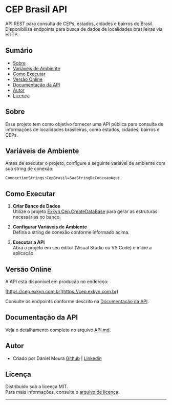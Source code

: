 # CEP Brasil API

API REST para consulta de CEPs, estados, cidades e bairros do Brasil. Disponibiliza endpoints para busca de dados de localidades brasileiras via HTTP.

## Sumário

- [Sobre](#sobre)
- [Variáveis de Ambiente](#variáveis-de-ambiente)
- [Como Executar](#como-executar)
- [Versão Online](#versão-online)
- [Documentação da API](#documentação-da-api)
- [Autor](#autor)
- [Licença](#licença)

## Sobre

Esse projeto tem como objetivo fornecer uma API pública para consulta de informações de localidades brasileiras, como estados, cidades, bairros e CEPs.

## Variáveis de Ambiente

Antes de executar o projeto, configure a seguinte variável de ambiente com sua string de conexão:

```
ConnectionStrings:CepBrasil=SuaStringDeConexaoAqui
```

## Como Executar

1. **Criar Banco de Dados**\
   Utilize o projeto [Exkyn.Cep.CreateDataBase](https://github.com/dmodesigner/Exkyn.Cep.CreateDataBase) para gerar as estruturas necessárias no banco.

2. **Configurar Variáveis de Ambiente**\
   Defina a string de conexão conforme informado acima.

3. **Executar a API**\
   Abra o projeto em seu editor (Visual Studio ou VS Code) e inicie a aplicação.

## Versão Online

A API está disponível em produção no endereço:

[https://cep.exkyn.com.br](https://cep.exkyn.com.br)

Consulte os endpoints conforme descrito na [Documentação da API](./API.md).

## Documentação da API

Veja o detalhamento completo no arquivo [API.md](./API.md).

## Autor

- Criado por Daniel Moura
[Github](https://github.com/dmodesigner/) | [Linkedin](https://br.linkedin.com/in/danieldmo)

## Licença

Distribuído sob a licença MIT.\
Para mais informações, consulte o [arquivo de licença](https://github.com/dmodesigner/Exkyn.Cep/blob/main/LICENSE.txt).

---
